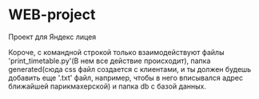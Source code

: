 # WEB-project
Проект для Яндекс лицея

Короче, с командной строкой только взаимодействуют файлы 'print_timetable.py'(В нем все действие происходит), папка generated(сюда css файл создается с клиентами, и ты должен будешь добавить еще '.txt' файл, например, чтобы в него вписывался адрес ближайшей парикмахерской) и папка db с базой данных.
